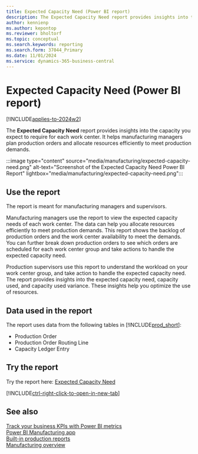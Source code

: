 ```yaml
---
title: Expected Capacity Need (Power BI report)
description: The Expected Capacity Need report provides insights into the capacity you expect to require for each work center.
author: kennienp
ms.author: kepontop
ms.reviewer: bholtorf
ms.topic: conceptual
ms.search.keywords: reporting
ms.search.form: 37044_Primary
ms.date: 11/01/2024
ms.service: dynamics-365-business-central
---
```


# Expected Capacity Need (Power BI report)

[!INCLUDE[applies-to-2024w2](includes/applies-to-2024w2.md)]

The **Expected Capacity Need** report provides insights into the capacity you expect to require for each work center. It helps manufacturing managers plan production orders and allocate resources efficiently to meet production demands.

:::image type="content" source="media/manufacturing/expected-capacity-need.png" alt-text="Screenshot of the Expected Capacity Need Power BI Report" lightbox="media/manufacturing/expected-capacity-need.png":::

## Use the report

The report is meant for manufacturing managers and supervisors.

Manufacturing managers use the report to view the expected capacity needs of each work center. The data can help you allocate resources efficiently to meet production demands. This report shows the backlog of production orders and the work center availability to meet the demands. You can further break down production orders to see which orders are scheduled for each work center group and take actions to handle the expected capacity need.

Production supervisors use this report to understand the workload on your work center group, and take action to handle the expected capacity need. The report provides insights into the expected capacity need, capacity used, and capacity used variance. These insights help you optimize the use of resources.

<!-- ## Key Performance Indicators (KPIs)

The *Expected Capacity Need* report includes the following KPIs and measures: 

- [Expected Capacity Need (Hours)]()
- [Capacity Used (Hours)]()
- [Capacity Used Variance (Hours)]() -->

## Data used in the report

The report uses data from the following tables in [!INCLUDE[prod_short](includes/prod_short.md)]:

- Production Order
- Production Order Routing Line
- Capacity Ledger Entry

## Try the report

Try the report here: [Expected Capacity Need](https://businesscentral.dynamics.com?page=37044)

[!INCLUDE[ctrl-right-click-to-open-in-new-tab](includes/ctrl-right-click-to-open-in-new-tab.md)]

## See also

[Track your business KPIs with Power BI metrics](track-kpis-with-power-bi-metrics.md)  
[Power BI Manufacturing app](manufacturing-powerbi-app.md)  
[Built-in production reports](production-reports.md)  
[Manufacturing overview](production-manage-manufacturing.md)